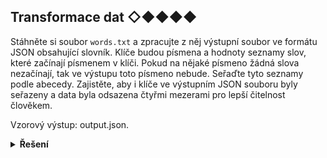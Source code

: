 ## Transformace dat ◇◆◆◆◆

Stáhněte si soubor `words.txt` a zpracujte z něj výstupní soubor ve formátu JSON obsahující slovník. Klíče budou písmena
a hodnoty seznamy slov, které začínají písmenem v klíči. Pokud na nějaké písmeno žádná slova nezačínají, tak ve výstupu
toto písmeno nebude. Seřaďte tyto seznamy podle abecedy. Zajistěte, aby i klíče ve výstupním JSON souboru byly seřazeny
a data byla odsazena čtyřmi mezerami pro lepší čitelnost člověkem.

Vzorový výstup: output.json.

<details>
<summary><b>Řešení</b></summary>


```python
import json

words = {}

with open('words.txt', encoding='utf-8') as file:
    for word in file:
        first_letter = word[0]
        if first_letter not in words:
            words[first_letter] = [word]
        words[first_letter].append(word)

for value in words.values():
    value.sort()

with open('output.json', 'w', encoding='utf-8') as out:
    json.dump(words, out, sort_keys=True, indent=4, ensure_ascii=False)
```

</details>
